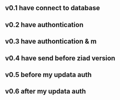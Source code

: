 ## v0.1 have connect to database

## v0.2 have authontication

## v0.3 have authontication & m

## v0.4 have send before ziad version

## v0.5 before my updata auth

## v0.6 after my updata auth
